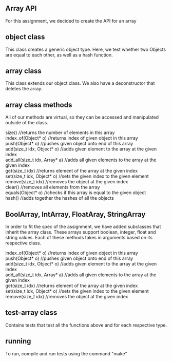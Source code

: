 Array API
-----------

For this assignment, we decided to create the API for an array

object class
-----------
This class creates a generic object type. Here, we test whether two Objects are equal to each other, as well as a hash function.

array class
-----------
This class extends our object class. We also have a deconstructor that deletes the array. 

array class methods
-----------
All of our methods are virtual, so they can be accessed and manipulated outside of the class. <br>

size() //returns the number of elements in this array <br>
index_of(Object* o) //returns index of given object in this array <br>
push(Object* o) //pushes given object onto end of this array <br>
add(size_t idx, Object* o) //adds given element to the array at the given index <br>
add_all(size_t idx, Array* a) //adds all given elements to the array at the given index <br>
get(size_t idx) //returns element of the array at the given index <br>
set(size_t idx, Object* o) //sets the given index to the given element <br>
remove(size_t idx) //removes the object at the given index <br>
clear() //removes all elements from the array <br>
equals(Object* o) //checks if this array is equal to the given object <br>
hash() //adds together the hashes of all the objects <br>

BoolArray, IntArray, FloatAray, StringArray
-----------
In order to fit the spec of the assignment, we have added subclasses that inherit the array class. These arrays support boolean, integer, float and string values. Each of these methods takes in arguments based on its respective class. 

index_of(Object* o) //returns index of given object in this array <br>
push(Object* o) //pushes given object onto end of this array <br>
add(size_t idx, Object* o) //adds given element to the array at the given index <br>
add_all(size_t idx, Array* a) //adds all given elements to the array at the given index <br>
get(size_t idx) //returns element of the array at the given index <br>
set(size_t idx, Object* o) //sets the given index to the given element <br>
remove(size_t idx) //removes the object at the given index <br>

test-array class
-----------
Contains tests that test all the functions above and for each respective type. 

running
-----------
To run, compile and run tests using the command "make" 
